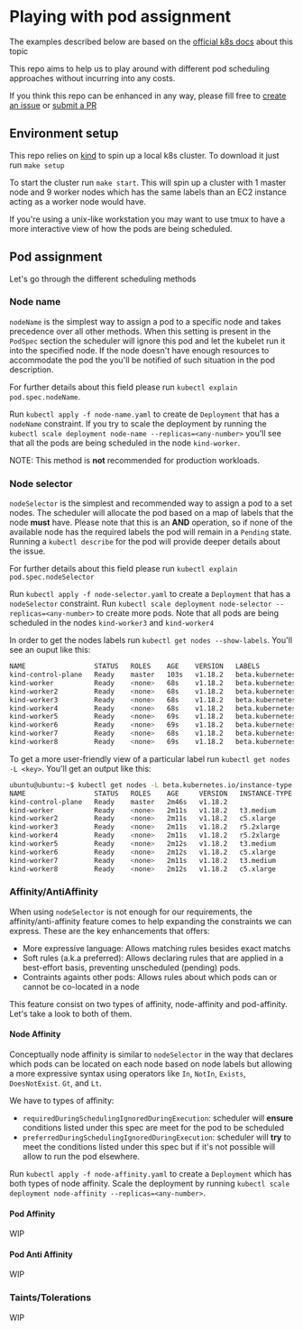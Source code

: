 # Playing with pod assignment

The examples described below are based on the [official k8s docs](https://kubernetes.io/docs/concepts/scheduling-eviction/assign-pod-node/)
about this topic

This repo aims to help us to play around with different pod scheduling approaches without incurring
into any costs.

If you think this repo can be enhanced in any way, please fill free to
[create an issue](https://github.com/lucas-giaco/k8s-pod-scheduling/issues/new/choose) or
[submit a PR](https://github.com/lucas-giaco/k8s-pod-scheduling/compare)

## Environment setup
This repo relies on [kind](https://kind.sigs.k8s.io/) to spin up a local k8s cluster. To download it
just run `make setup`


To start the cluster run `make start`. This will spin up a cluster with 1 master node and 9 worker
nodes which has the same labels than an EC2 instance acting as a worker node would have.


If you're using a unix-like workstation you may want to use tmux to have a more interactive view of
how the pods are being scheduled.


## Pod assignment
Let's go through the different scheduling methods

### Node name
`nodeName` is the simplest way to assign a pod to a specific node and takes precedence over all
other methods.
When this setting is present in the `PodSpec` section the scheduler will ignore this pod and let
the kubelet run it into the specified node.
If the node doesn't have enough resources to accommodate the pod the you'll be notified of such
situation in the pod description.

For further details about this field please run `kubectl explain pod.spec.nodeName`.


Run `kubectl apply -f node-name.yaml` to create de `Deployment` that has a `nodeName` constraint. If
you try to scale the deployment by running the `kubectl scale deployment node-name --replicas=<any-number>`
you'll see that all the pods are being scheduled in the node `kind-worker`.

NOTE: This method is **not** recommended for production workloads.

### Node selector
`nodeSelector` is the simplest and recommended way to assign a pod to a set nodes.
The scheduler will allocate the pod based on a map of labels that the node **must** have.
Please note that this is an **AND** operation, so if none of the available node has the required
labels the pod will remain in a `Pending` state.
Running a `kubectl describe` for the pod will provide deeper details about the issue.

For further details about this field please run `kubectl explain pod.spec.nodeSelector`

Run `kubectl apply -f node-selector.yaml` to create a `Deployment` that has a `nodeSelector`
constraint. Run `kubectl scale deployment node-selector --replicas=<any-number>` to create
more pods. Note that all pods are being scheduled in the nodes `kind-worker3` and `kind-worker4`

In order to get the nodes labels run `kubectl get nodes --show-labels`. You'll see an ouput like
this:
```bash
NAME                 STATUS   ROLES    AGE    VERSION   LABELS
kind-control-plane   Ready    master   103s   v1.18.2   beta.kubernetes.io/arch=amd64,beta.kubernetes.io/os=linux,kubernetes.io/arch=amd64,kubernetes.io/hostname=kind-control-plane,kubernetes.io/os=linux,node-role.kubernetes.io/master=
kind-worker          Ready    <none>   68s    v1.18.2   beta.kubernetes.io/arch=amd64,beta.kubernetes.io/instance-type=t3.medium,beta.kubernetes.io/os=linux,failure-domain.beta.kubernetes.io/region=us-west-2,failure-domain.beta.kubernetes.io/zone=us-west-2a,kubernetes.io/arch=amd64,kubernetes.io/hostname=kind-worker,kubernetes.io/os=linux
kind-worker2         Ready    <none>   68s    v1.18.2   beta.kubernetes.io/arch=amd64,beta.kubernetes.io/instance-type=c5.xlarge,beta.kubernetes.io/os=linux,failure-domain.beta.kubernetes.io/region=us-west-2,failure-domain.beta.kubernetes.io/zone=us-west-2a,kubernetes.io/arch=amd64,kubernetes.io/hostname=kind-worker2,kubernetes.io/os=linux
kind-worker3         Ready    <none>   68s    v1.18.2   beta.kubernetes.io/arch=amd64,beta.kubernetes.io/instance-type=r5.2xlarge,beta.kubernetes.io/os=linux,failure-domain.beta.kubernetes.io/region=us-west-2,failure-domain.beta.kubernetes.io/zone=us-west-2a,kubernetes.io/arch=amd64,kubernetes.io/hostname=kind-worker3,kubernetes.io/os=linux
kind-worker4         Ready    <none>   68s    v1.18.2   beta.kubernetes.io/arch=amd64,beta.kubernetes.io/instance-type=r5.2xlarge,beta.kubernetes.io/os=linux,failure-domain.beta.kubernetes.io/region=us-west-2,failure-domain.beta.kubernetes.io/zone=us-west-2a,kubernetes.io/arch=amd64,kubernetes.io/hostname=kind-worker4,kubernetes.io/os=linux
kind-worker5         Ready    <none>   69s    v1.18.2   beta.kubernetes.io/arch=amd64,beta.kubernetes.io/instance-type=t3.medium,beta.kubernetes.io/os=linux,failure-domain.beta.kubernetes.io/region=us-west-2,failure-domain.beta.kubernetes.io/zone=us-west-2b,kubernetes.io/arch=amd64,kubernetes.io/hostname=kind-worker5,kubernetes.io/os=linux
kind-worker6         Ready    <none>   69s    v1.18.2   beta.kubernetes.io/arch=amd64,beta.kubernetes.io/instance-type=c5.xlarge,beta.kubernetes.io/os=linux,failure-domain.beta.kubernetes.io/region=us-west-2,failure-domain.beta.kubernetes.io/zone=us-west-2b,kubernetes.io/arch=amd64,kubernetes.io/hostname=kind-worker6,kubernetes.io/os=linux
kind-worker7         Ready    <none>   68s    v1.18.2   beta.kubernetes.io/arch=amd64,beta.kubernetes.io/instance-type=t3.medium,beta.kubernetes.io/os=linux,failure-domain.beta.kubernetes.io/region=us-west-2,failure-domain.beta.kubernetes.io/zone=us-west-2c,kubernetes.io/arch=amd64,kubernetes.io/hostname=kind-worker7,kubernetes.io/os=linux
kind-worker8         Ready    <none>   69s    v1.18.2   beta.kubernetes.io/arch=amd64,beta.kubernetes.io/instance-type=c5.xlarge,beta.kubernetes.io/os=linux,failure-domain.beta.kubernetes.io/region=us-west-2,failure-domain.beta.kubernetes.io/zone=us-west-2c,kubernetes.io/arch=amd64,kubernetes.io/hostname=kind-worker8,kubernetes.io/os=linux
```
To get a more user-friendly view of a particular label run `kubectl get nodes -L <key>`. You'll get
an output like this:
```bash
ubuntu@ubuntu:~$ kubectl get nodes -L beta.kubernetes.io/instance-type
NAME                 STATUS   ROLES    AGE     VERSION   INSTANCE-TYPE
kind-control-plane   Ready    master   2m46s   v1.18.2
kind-worker          Ready    <none>   2m11s   v1.18.2   t3.medium
kind-worker2         Ready    <none>   2m11s   v1.18.2   c5.xlarge
kind-worker3         Ready    <none>   2m11s   v1.18.2   r5.2xlarge
kind-worker4         Ready    <none>   2m11s   v1.18.2   r5.2xlarge
kind-worker5         Ready    <none>   2m12s   v1.18.2   t3.medium
kind-worker6         Ready    <none>   2m12s   v1.18.2   c5.xlarge
kind-worker7         Ready    <none>   2m11s   v1.18.2   t3.medium
kind-worker8         Ready    <none>   2m12s   v1.18.2   c5.xlarge
```

### Affinity/AntiAffinity
When using `nodeSelector` is not enough for our requirements, the affinity/anti-affinity feature
comes to help expanding the constraints we can express. These are the key enhancements that offers:

* More expressive language: Allows matching rules besides exact matchs
* Soft rules (a.k.a preferred): Allows declaring rules that are applied in a best-effort basis,
preventing unscheduled (pending) pods.
* Contraints againts other pods: Allows rules about which pods can or cannot be co-located in a
node

This feature consist on two types of affinity, node-affinity and pod-affinity. Let's take a look
to both of them.

#### Node Affinity
Conceptually node affinity is similar to `nodeSelector` in the way that declares which pods can be
located on each node based on node labels but allowing a more expressive syntax using operators
like `In`, `NotIn`, `Exists`, `DoesNotExist`. `Gt`, and `Lt`.

We have to types of affinity:
* `requiredDuringSchedulingIgnoredDuringExecution`: scheduler will **ensure** conditions listed
under this spec are meet for the pod to be scheduled
* `preferredDuringSchedulingIgnoredDuringExecution`: scheduler will **try** to meet the conditions
listed under this spec but if it's not possible will allow to run the pod elsewhere.

Run `kubectl apply -f node-affinity.yaml` to create a `Deployment` which has both types of node
affinity. Scale the deployment by running `kubectl scale deployment node-affinity --replicas=<any-number>`.

#### Pod Affinity
WIP

#### Pod Anti Affinity
WIP

### Taints/Tolerations
WIP
